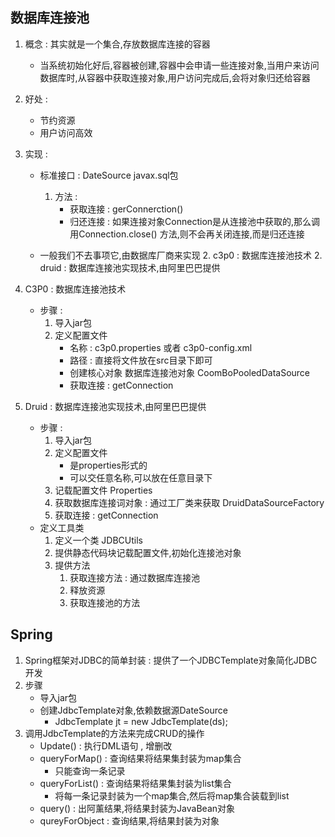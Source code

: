 ## 数据库连接池
1. 概念 : 其实就是一个集合,存放数据库连接的容器
    * 当系统初始化好后,容器被创建,容器中会申请一些连接对象,当用户来访问数据库时,从容器中获取连接对象,用户访问完成后,会将对象归还给容器
2. 好处 : 
    * 节约资源
    * 用户访问高效
3. 实现 : 
    * 标准接口 : DateSource javax.sql包
        1. 方法 : 
            * 获取连接 : gerConnerction()
            * 归还连接 : 如果连接对象Connection是从连接池中获取的,那么调用Connection.close() 方法,则不会再关闭连接,而是归还连接
            
    * 一般我们不去事项它,由数据库厂商来实现
        2. c3p0 : 数据库连接池技术
        2. druid : 数据库连接池实现技术,由阿里巴巴提供   
4. C3P0 : 数据库连接池技术
    * 步骤 : 
        1. 导入jar包
        2. 定义配置文件
            * 名称 : c3p0.properties 或者 c3p0-config.xml
            * 路径 : 直接将文件放在src目录下即可
            * 创建核心对象 数据库连接池对象 CoomBoPooledDataSource
            * 获取连接 : getConnection
            
5. Druid : 数据库连接池实现技术,由阿里巴巴提供
    * 步骤 : 
        1. 导入jar包
        2. 定义配置文件
            * 是properties形式的
            * 可以交任意名称,可以放在任意目录下
        3. 记载配置文件 Properties
        4. 获取数据库连接词对象 : 通过工厂类来获取 DruidDataSourceFactory
        5. 获取连接 : getConnection
    * 定义工具类
        1. 定义一个类 JDBCUtils
        2. 提供静态代码块记载配置文件,初始化连接池对象
        3. 提供方法
            1. 获取连接方法 : 通过数据库连接池
            2. 释放资源
            3. 获取连接池的方法
            
## Spring
1. Spring框架对JDBC的简单封装 : 提供了一个JDBCTemplate对象简化JDBC开发
2. 步骤
    * 导入jar包 
    * 创建JdbcTemplate对象,依赖数据源DateSource 
        * JdbcTemplate jt = new JdbcTemplate(ds);
3. 调用JdbcTemplate的方法来完成CRUD的操作
    * Update() : 执行DML语句 , 增删改
    * queryForMap() : 查询结果将结果集封装为map集合
        * 只能查询一条记录 
    * queryForList() : 查询结果将结果集封装为list集合
        * 将每一条记录封装为一个map集合,然后将map集合装载到list
    * query() : 出阿薰结果,将结果封装为JavaBean对象
    * qureyForObject : 查询结果,将结果封装为对象         
